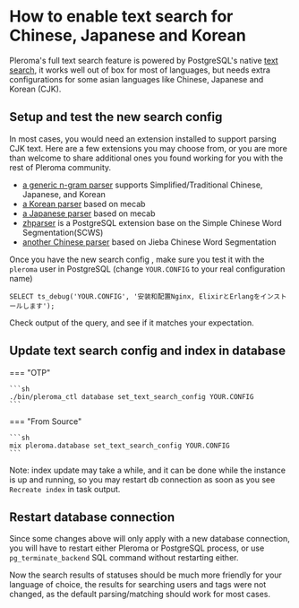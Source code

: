 # How to enable text search for Chinese, Japanese and Korean

Pleroma's full text search feature is powered by PostgreSQL's native [text search](https://www.postgresql.org/docs/current/textsearch.html), it works well out of box for most of languages, but needs extra configurations for some asian languages like Chinese, Japanese and Korean (CJK).


## Setup and test the new search config

In most cases, you would need an extension installed to support parsing CJK text. Here are a few extensions you may choose from, or you are more than welcome to share additional ones you found working for you with the rest of Pleroma community.

 * [a generic n-gram parser](https://github.com/huangjimmy/pg_cjk_parser) supports Simplified/Traditional Chinese, Japanese, and Korean
 * [a Korean parser](https://github.com/i0seph/textsearch_ko) based on mecab
 * [a Japanese parser](https://www.amris.co.jp/tsja/index.html) based on mecab
 * [zhparser](https://github.com/amutu/zhparser/) is a PostgreSQL extension base on the Simple Chinese Word Segmentation(SCWS)
 * [another Chinese parser](https://github.com/jaiminpan/pg_jieba) based on Jieba Chinese Word Segmentation
 
Once you have the new search config , make sure you test it with the `pleroma` user in PostgreSQL (change `YOUR.CONFIG` to your real configuration name)
```
SELECT ts_debug('YOUR.CONFIG', '安装和配置Nginx, ElixirとErlangをインストールします');
```
Check output of the query, and see if it matches your expectation.


## Update text search config and index in database

=== "OTP"

    ```sh
    ./bin/pleroma_ctl database set_text_search_config YOUR.CONFIG
    ```

=== "From Source"

    ```sh
    mix pleroma.database set_text_search_config YOUR.CONFIG
    ```

Note: index update may take a while, and it can be done while the instance is up and running, so you may restart db connection as soon as you see `Recreate index` in task output.

## Restart database connection
Since some changes above will only apply with a new database connection, you will have to restart either Pleroma or PostgreSQL process, or use `pg_terminate_backend` SQL command without restarting either. 

Now the search results of statuses should be much more friendly for your language of choice, the results for searching users and tags were not changed, as the default parsing/matching should work for most cases. 
